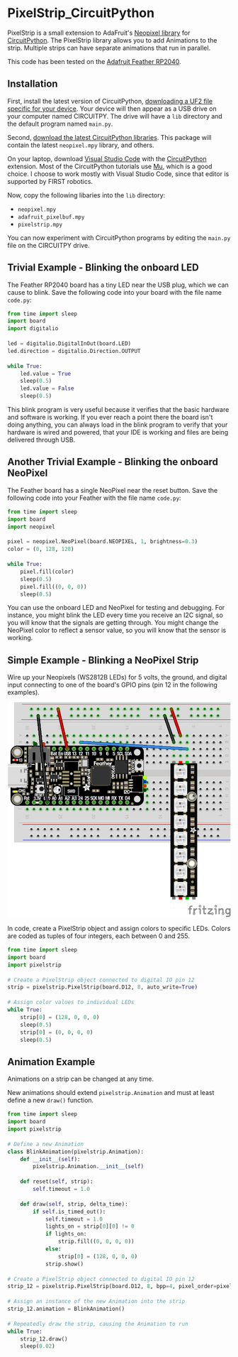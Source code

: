 # PixelStrip_CircuitPython

PixelStrip is a small extension to AdaFruit's [Neopixel library](https://github.com/adafruit/Adafruit_CircuitPython_NeoPixel) for [CircuitPython](https://learn.adafruit.com/welcome-to-circuitpython).  The PixelStrip library allows you to add Animations to the strip.  Multiple strips can have separate animations that run in parallel.

This code has been tested on the [Adafruit Feather RP2040](https://learn.adafruit.com/adafruit-feather-rp2040-pico).

## Installation

First, install the latest version of CircuitPython, [downloading a UF2 file specific for your device](https://learn.adafruit.com/welcome-to-circuitpython/installing-circuitpython).  Your device will then appear as a USB drive on your computer named CIRCUITPY.  The drive will have a `lib` directory and the default program named `main.py`.

Second, [download the latest CircuitPython libraries](https://circuitpython.org/libraries).
This package will contain the latest `neopixel.mpy` library, and others.

On your laptop, download [Visual Studio Code](https://code.visualstudio.com/) with the [CircuitPython](https://marketplace.visualstudio.com/items?itemName=joedevivo.vscode-circuitpython) extension.  Most of the CircuitPython tutorials use [Mu](https://codewith.mu/), which is a good choice.  I choose to work mostly with Visual Studio Code, since that editor is supported by FIRST robotics.

Now, copy the following libaries into the `lib` directory:
* `neopixel.mpy`
* `adafruit_pixelbuf.mpy`
* `pixelstrip.mpy`

You can now experiment with CircuitPython programs by editing the `main.py` file on the CIRCUITPY drive.

## Trivial Example - Blinking the onboard LED

The Feather RP2040 board has a tiny LED near the USB plug, which we can cause to blink.  Save the following code into your board with the file name `code.py`:

```python
from time import sleep
import board
import digitalio

led = digitalio.DigitalInOut(board.LED)
led.direction = digitalio.Direction.OUTPUT

while True:
    led.value = True
    sleep(0.5)
    led.value = False
    sleep(0.5)
```

This blink program is very useful because it verifies that the basic hardware and software is working.  If you ever reach a point there the board isn't doing anything, you can always load in the blink program to verify that your hardware is wired and powered, that your IDE is working and files are being delivered through USB.

## Another Trivial Example - Blinking the onboard NeoPixel

The Feather board has a single NeoPixel near the reset button.  Save the following code into your Feather with the file name `code.py`:

```python
from time import sleep
import board
import neopixel

pixel = neopixel.NeoPixel(board.NEOPIXEL, 1, brightness=0.3)
color = (0, 128, 128)

while True:
    pixel.fill(color)
    sleep(0.5)
    pixel.fill((0, 0, 0))
    sleep(0.5)
```

You can use the onboard LED and NeoPixel for testing and debugging.  For instance, you might blink the LED every time you receive an I2C signal, so you will know that the signals are getting through.  You might change the NeoPixel color to reflect a sensor value, so you will know that the sensor is working.

## Simple Example - Blinking a NeoPixel Strip

Wire up your Neopixels (WS2812B LEDs) for 5 volts, the ground, and digital input connecting  to one of the board's GPIO pins (pin 12 in the following examples).

![PixelStrip setup](pixelstrip_setup.png)

In code, create a PixelStrip object and assign colors to specific LEDs. Colors are coded as tuples of four integers, each between 0 and 255.

```python
from time import sleep
import board
import pixelstrip

# Create a PixelStrip object connected to digital IO pin 12
strip = pixelstrip.PixelStrip(board.D12, 8, auto_write=True)

# Assign color values to individual LEDs
while True:
    strip[0] = (128, 0, 0, 0)
    sleep(0.5)
    strip[0] = (0, 0, 0, 0)
    sleep(0.5)
```

## Animation Example

Animations on a strip can be changed at any time.

New animations should extend `pixelstrip.Animation` and must at least define a new `draw()` function.

```python
from time import sleep
import board
import pixelstrip

# Define a new Animation
class BlinkAnimation(pixelstrip.Animation):
    def __init__(self):
        pixelstrip.Animation.__init__(self)

    def reset(self, strip):
        self.timeout = 1.0

    def draw(self, strip, delta_time):
        if self.is_timed_out():
            self.timeout = 1.0
            lights_on = strip[0][0] != 0
            if lights_on:
                strip.fill((0, 0, 0, 0))
            else:
                strip[0] = (128, 0, 0, 0)
            strip.show()

# Create a PixelStrip object connected to digital IO pin 12
strip_12 = pixelstrip.PixelStrip(board.D12, 8, bpp=4, pixel_order=pixelstrip.RGBW)

# Assign an instance of the new Animation into the strip
strip_12.animation = BlinkAnimation()

# Repeatedly draw the strip, causing the Animation to run
while True:
    strip_12.draw()
    sleep(0.02)
```

